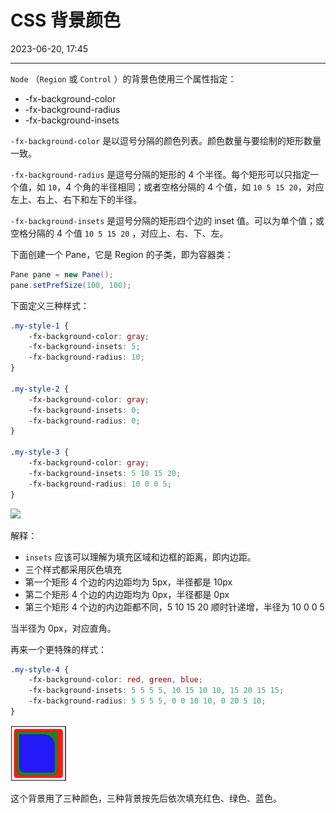 # CSS 背景颜色

2023-06-20, 17:45
****
`Node` （`Region` 或 `Control` ）的背景色使用三个属性指定：

- -fx-background-color
- -fx-background-radius
- -fx-background-insets

`-fx-background-color` 是以逗号分隔的颜色列表。颜色数量与要绘制的矩形数量一致。

`-fx-background-radius` 是逗号分隔的矩形的 4 个半径。每个矩形可以只指定一个值，如 `10`，4 个角的半径相同；或者空格分隔的 4 个值，如 `10 5 15 20`，对应左上、右上、右下和左下的半径。

`-fx-background-insets` 是逗号分隔的矩形四个边的 inset 值。可以为单个值；或空格分隔的 4 个值 `10 5 15 20` ，对应上、右、下、左。

下面创建一个 Pane，它是 Region 的子类，即为容器类：

```java
Pane pane = new Pane();
pane.setPrefSize(100, 100);
```

下面定义三种样式：

```css
.my-style-1 {
	-fx-background-color: gray;
	-fx-background-insets: 5;
	-fx-background-radius: 10;
}

.my-style-2 {
	-fx-background-color: gray;
	-fx-background-insets: 0;
	-fx-background-radius: 0;
}

.my-style-3 {
	-fx-background-color: gray;
	-fx-background-insets: 5 10 15 20;
	-fx-background-radius: 10 0 0 5;
}
```

![](Pasted%20image%2020230620171214.png)

解释：

- `insets` 应该可以理解为填充区域和边框的距离，即内边距。
- 三个样式都采用灰色填充
- 第一个矩形 4 个边的内边距均为 5px，半径都是 10px
- 第二个矩形 4 个边的内边距均为 0px，半径都是 0px
- 第三个矩形 4 个边的内边距都不同，5 10 15 20 顺时针递增，半径为 10 0 0 5

当半径为 0px，对应直角。

再来一个更特殊的样式：

```css
.my-style-4 {
	-fx-background-color: red, green, blue;
	-fx-background-insets: 5 5 5 5, 10 15 10 10, 15 20 15 15;
	-fx-background-radius: 5 5 5 5, 0 0 10 10, 0 20 5 10;
}
```

![](images/Pasted%20image%2020230620172015.png)

这个背景用了三种颜色，三种背景按先后依次填充红色、绿色、蓝色。

